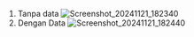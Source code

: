 1. Tanpa data
   ![Screenshot_20241121_182340](https://github.com/user-attachments/assets/cd8a484e-1888-4cf1-b72a-846366b0f95e)
2. Dengan Data
   ![Screenshot_20241121_182440](https://github.com/user-attachments/assets/6aed24a5-78f0-43f8-a679-945d46ede2fa)
